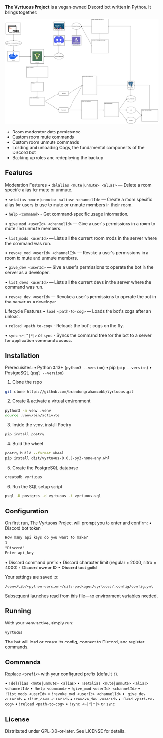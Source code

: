 **The Vyrtuous Project** is a vegan-owned Discord bot written in Python. It brings together:

![Vyrtuous UML Diagram](resources/pictures/VyrtuousUML.svg)

* Room moderator data persistence
* Custom room mute commands
* Custom room unmute commands
* Loading and unloading Cogs, the fundamental components of the Discord bot
* Backing up roles and redeploying the backup

## Features

Moderation Features
• `delalias <mute|unmute> <alias>` — Delete a room specific alias for mute or unmute.

• `setalias <mute|unmute> <alias> <channelId>` — Create a room specific alias for users to use to mute or unmute members in their room.

• `help <command>` - Get command-specific usage information.

• `give_mod <userId> <channelId>` — Give a user's permissions in a room to mute and unmute members.

• `list_mods <userId>` — Lists all the current room mods in the server where the command was run.

• `revoke_mod <userId> <channelId>` — Revoke a user's permissions in a room to mute and unmute members.

• `give_dev <userId>` — Give a user's permissions to operate the bot in the server as a developer.

• `list_devs <userId>` — Lists all the current devs in the server where the command was run.

• `revoke_dev <userId>` — Revoke a user's permissions to operate the bot in the server as a developer.

Lifecycle Features
• `load <path-to-cog>` — Loads the bot's cogs after an unload.

• `reload <path-to-cog>` - Reloads the bot's cogs on the fly.

• `sync <~|^|*|>` or `sync` - Syncs the command tree for the bot to a server for application command access.

## Installation

Prerequisites:
• Python 3.13+ (`python3 --version`)
• pip (`pip --version`)
• PostgreSQL (`psql --version`)

1. Clone the repo

```bash
git clone https://github.com/brandongrahamcobb/Vyrtuous.git
```

2. Create & activate a virtual environment

```bash
python3 -m venv .venv
source .venv/bin/activate
```

3. Inside the venv, install Poetry

```bash
pip install poetry
```

4. Build the wheel

```bash
poetry build --format wheel
pip install dist/vyrtuous-0.0.1-py3-none-any.whl
```

5. Create the PostgreSQL database

```bash
createdb vyrtuous
```

6. Run the SQL setup script

```bash
psql -U postgres -d vyrtuous -f vyrtuous.sql
```

## Configuration

On first run, The Vyrtuous Project will prompt you to enter and confirm:
• Discord bot token

```txt
How many api keys do you want to make?
1
"Discord"
Enter api_key
```

• Discord command prefix
• Discord character limit (regular = 2000, nitro = 4000)
• Discord owner ID
• Discord test guild

Your settings are saved to:

```txt
/venv/lib/<python-version>/site-packages/vyrtuous/.config/config.yml
```

Subsequent launches read from this file—no environment variables needed.

## Running

With your venv active, simply run:

```bash
vyrtuous
```

The bot will load or create its config, connect to Discord, and register commands.

## Commands

Replace `<prefix>` with your configured prefix (default `!`).

• `!delalias <mute|unmute> <alias>`
• `!setalias <mute|unmute> <alias> <channelId>`
• `!help <command>`
• `!give_mod <userId> <channelId>`
• `!list_mods <userId>`
• `!revoke_mod <userId> <channelId>`
• `!give_dev <userId>`
• `!list_devs <userId>`
• `!revoke_dev <userId>`
• `!load <path-to-cog>`
• `!reload <path-to-cog>`
• `!sync <~|^|*|>` or `sync`

## License

Distributed under GPL-3.0-or-later. See LICENSE for details.
